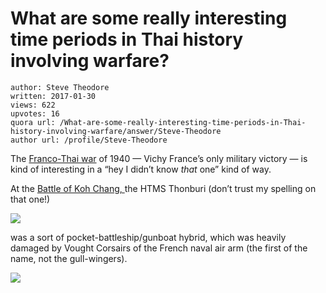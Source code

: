 # What are some really interesting time periods in Thai history involving warfare?

	author: Steve Theodore
	written: 2017-01-30
	views: 622
	upvotes: 16
	quora url: /What-are-some-really-interesting-time-periods-in-Thai-history-involving-warfare/answer/Steve-Theodore
	author url: /profile/Steve-Theodore


The [Franco-Thai war](http://www.historytoday.com/george-horvath/thailands-war-vichy-france) of 1940 — Vichy France’s only military victory — is kind of interesting in a “hey I didn’t know _that_  one” kind of way.

At the [Battle of Koh Chang, ](http://thaigunship.blogspot.com/2010/03/battle-of-koh-chang-site-on-foggy-day.html)the HTMS Thonburi (don’t trust my spelling on that one!)

![](https://qph.fs.quoracdn.net/main-qimg-d38ab0410c827c79c04bf1c7525e19b0)

was a sort of pocket-battleship/gunboat hybrid, which was heavily damaged by Vought Corsairs of the French naval air arm (the first of the name, not the gull-wingers).

![](https://qph.fs.quoracdn.net/main-qimg-6628a48c6494deb831baa00ce0087dcb-c)

